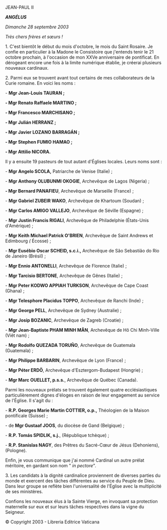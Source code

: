 JEAN-PAUL II

***ANGÉLUS***

*Dimanche 28 septembre 2003*

*Très chers frères et sœurs !*

1. C'est bientôt le début du mois d'octobre, le mois du Saint Rosaire. Je confie en particulier à la Madone le Consistoire que j'entends tenir le 21 octobre prochain, à l'occasion de mon XXVe anniversaire de pontificat. En dérogeant encore une fois à la limite numérique établie, je créerai plusieurs nouveaux cardinaux.

2. Parmi eux se trouvent avant tout certains de mes collaborateurs de la Curie romaine. En voici les noms :

*-* **Mgr Jean-Louis TAURAN ;**

**- Mgr Renato Raffaele MARTINO ;**

**- Mgr Francesco MARCHISANO ;**

**- Mgr Julián HERRANZ ;**

**- Mgr Javier LOZANO BARRAGÁN ;**

**- Mgr Stephen FUMIO HAMAO ;**

**- Mgr Attilio NICORA.**

Il y a ensuite 19 pasteurs de tout autant d'Églises locales. Leurs noms sont :

*-* **Mgr Angelo SCOLA,** Patriarche de Venise (Italie) ;

- **Mgr Anthony OLUBUNMI OKOGIE**, Archevêque de Lagos (Nigeria) ;

**- Mgr Bernard PANAFIEU**, Archevêque de Marseille (France) ;

 - **Mgr Gabriel ZUBEIR WAKO**, Archevêque de Khartoum (Soudan) ;

- **Mgr Carlos AMIGO VALLEJO**, Archevêque de Séville (Espagne) ;

- **Mgr Justin Francis RIGALI**, Archevêque de Philadelphie (États-Unis d'Amérique) ;

- **Mgr Keith Michael Patrick O'BRIEN**, Archevêque de Saint Andrews et Edimbourg *(* Écosse) ;

- **Mgr Eusébio Oscar SCHEID, s.c.i.,** Archevêque de São Sebastião do Rio de Janeiro (Brésil) ;

- **Mgr Ennio ANTONELLI**, Archevêque de Florence (Italie) ;

- **Mgr Tarcisio BERTONE**, Archevêque de Gênes (Italie) ;

- **Mgr Peter KODWO APPIAH TURKSON**, Archevêque de Cape Coast (Ghana) ;

- **Mgr Telesphore Placidus TOPPO**, Archevêque de Ranchi (Inde) ;

- **Mgr George PELL**, Archevêque de Sydney (Australie) ;

- **Mgr Josip BOZANIC**, Archevêque de Zagreb (Croatie) ;

- **Mgr Jean-Baptiste PHAM MINH MÂN**, Archevêque de Hô Chi Minh-Ville (Viêt nam) ;

- **Mgr Rodolfo QUEZADA TORUÑO**, Archevêque de Guatemala (Guatemala) ;

- **Mgr Philippe BARBARIN**, Archevêque de Lyon (France) ;

- **Mgr Péter ERDÖ**, Archevêque d'Esztergom-Budapest (Hongrie) ;

- **Mgr Marc OUELLET, p.s.s.**, Archevêque de Québec (Canada).

Parmi les nouveaux prélats se trouvent également quatre ecclésiastiques particulièrement dignes d'éloges en raison de leur engagement au service de l'Église. Il s'agit du :

*-* **R.P. Georges Marie Martin COTTIER, o.p.,** Théologien de la Maison pontificale (Suisse) ;

- de **Mgr Gustaaf JOOS**, du diocèse de Gand (Belgique) ;

- **R.P. Tomás SPIDLIK, s.j.**, (République tchèque) ;

- **R.P. Stanislas NAGY**, des Prêtres du Sacré-Cœur de Jésus (Dehoniens), (Pologne).

Enfin, je vous communique que j'ai nommé Cardinal un autre prélat méritoire, en gardant son nom " *in pectore*".

3. Les candidats à la dignité cardinalice proviennent de diverses parties du monde et exercent des tâches différentes au service du Peuple de Dieu. Dans leur groupe se reflète bien l'universalité de l'Église avec la multiplicité de ses ministères.

Confions les nouveaux élus à la Sainte Vierge, en invoquant sa protection maternelle sur eux et sur leurs tâches respectives dans la vigne du Seigneur.

© Copyright 2003 - Libreria Editrice Vaticana